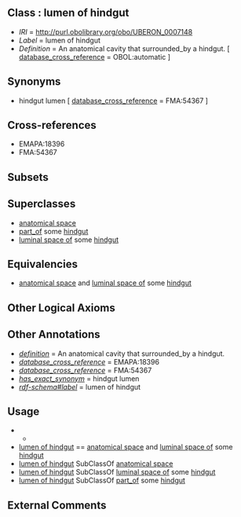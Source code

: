 
## Class : lumen of hindgut

 * *IRI* = http://purl.obolibrary.org/obo/UBERON_0007148
 * *Label* = lumen of hindgut
 * *Definition* = An anatomical cavity that surrounded_by a hindgut. [ [database_cross_reference](../../ef/oboInOwl#hasDbXref.md) = OBOL:automatic ]

## Synonyms

 * hindgut lumen [ [database_cross_reference](../../ef/oboInOwl#hasDbXref.md) = FMA:54367 ]

## Cross-references

 * EMAPA:18396
 * FMA:54367

## Subsets


## Superclasses

 * [anatomical space](../../UBERON/64/UBERON_0000464.md)
 * [part_of](../../BFO/50/BFO_0000050.md) some [hindgut](../../UBERON/46/UBERON_0001046.md)
 * [luminal space of](../../RO/72/RO_0002572.md) some [hindgut](../../UBERON/46/UBERON_0001046.md)

## Equivalencies

 * [anatomical space](../../UBERON/64/UBERON_0000464.md) and [luminal space of](../../RO/72/RO_0002572.md) some [hindgut](../../UBERON/46/UBERON_0001046.md)

## Other Logical Axioms


## Other Annotations

 * *[definition](../../IAO/15/IAO_0000115.md)* = An anatomical cavity that surrounded_by a hindgut.
 * *[database_cross_reference](../../ef/oboInOwl#hasDbXref.md)* = EMAPA:18396
 * *[database_cross_reference](../../ef/oboInOwl#hasDbXref.md)* = FMA:54367
 * *[has_exact_synonym](../../ym/oboInOwl#hasExactSynonym.md)* = hindgut lumen
 * *[rdf-schema#label](../../el/rdf-schema#label.md)* = lumen of hindgut

## Usage

 * -
 * [lumen of hindgut](../../UBERON/48/UBERON_0007148.md) == [anatomical space](../../UBERON/64/UBERON_0000464.md) and [luminal space of](../../RO/72/RO_0002572.md) some [hindgut](../../UBERON/46/UBERON_0001046.md)
 * [lumen of hindgut](../../UBERON/48/UBERON_0007148.md) SubClassOf [anatomical space](../../UBERON/64/UBERON_0000464.md)
 * [lumen of hindgut](../../UBERON/48/UBERON_0007148.md) SubClassOf [luminal space of](../../RO/72/RO_0002572.md) some [hindgut](../../UBERON/46/UBERON_0001046.md)
 * [lumen of hindgut](../../UBERON/48/UBERON_0007148.md) SubClassOf [part_of](../../BFO/50/BFO_0000050.md) some [hindgut](../../UBERON/46/UBERON_0001046.md)

## External Comments

